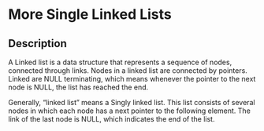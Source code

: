 # More Single Linked Lists

## Description

A Linked list is a data structure that represents a sequence of nodes, connected through links. Nodes in a linked list are connected by pointers. Linked are NULL terminating, which means whenever the pointer to the next node is NULL, the list has reached the end.

Generally, “linked list” means a Singly linked list. This list consists of several nodes in which each node has a next pointer to the following element. The link of the last node is NULL, which indicates the end of the list.
